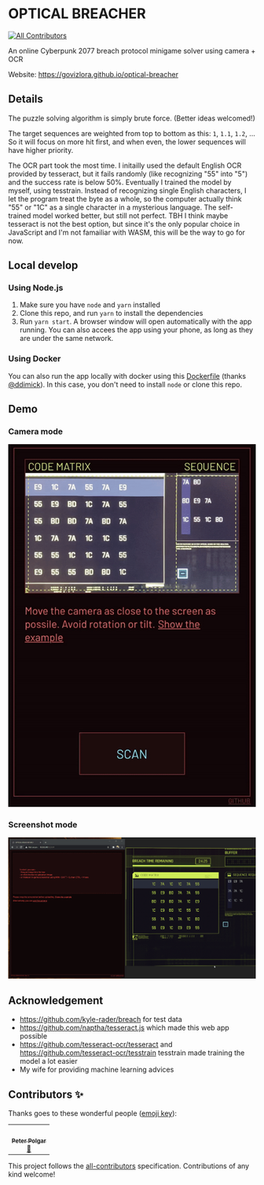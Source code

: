 # OPTICAL BREACHER
<!-- ALL-CONTRIBUTORS-BADGE:START - Do not remove or modify this section -->
[![All Contributors](https://img.shields.io/badge/all_contributors-1-orange.svg?style=flat-square)](#contributors-)
<!-- ALL-CONTRIBUTORS-BADGE:END -->

An online Cyberpunk 2077 breach protocol minigame solver using camera + OCR

Website: https://govizlora.github.io/optical-breacher

## Details

The puzzle solving algorithm is simply brute force. (Better ideas welcomed!)

The target sequences are weighted from top to bottom as this: `1`, `1.1`, `1.2`, ... So it will focus on more hit first, and when even, the lower sequences will have higher priority.

The OCR part took the most time. I initailly used the default English OCR provided by tesseract, but it fails randomly (like recognizing "55" into "5") and the success rate is below 50%. Eventually I trained the model by myself, using tesstrain. Instead of recognizing single English characters, I let the program treat the byte as a whole, so the computer actually think "55" or "1C" as a single character in a mysterious language. The self-trained model worked better, but still not perfect. TBH I think maybe tesseract is not the best option, but since it's the only popular choice in JavaScript and I'm not famailiar with WASM, this will be the way to go for now.

## Local develop

### Using Node.js

1. Make sure you have `node` and `yarn` installed
2. Clone this repo, and run `yarn` to install the dependencies
3. Run `yarn start`. A browser window will open automatically with the app running. You can also accees the app using your phone, as long as they are under the same network.

### Using Docker

You can also run the app locally with docker using this [Dockerfile](https://gist.github.com/ddimick/d0e82da4805775bb12f2995b20fa223a) (thanks [@ddimick](https://github.com/ddimick)). In this case, you don't need to install `node` or clone this repo.

## Demo

### Camera mode

![Camera mode](assets/demo.gif)

### Screenshot mode

![Screenshot mode](assets/demo2.gif)

## Acknowledgement

- https://github.com/kyle-rader/breach for test data
- https://github.com/naptha/tesseract.js which made this web app possible
- https://github.com/tesseract-ocr/tesseract and https://github.com/tesseract-ocr/tesstrain tesstrain made training the model a lot easier
- My wife for providing machine learning advices

## Contributors ✨

Thanks goes to these wonderful people ([emoji key](https://allcontributors.org/docs/en/emoji-key)):

<!-- ALL-CONTRIBUTORS-LIST:START - Do not remove or modify this section -->
<!-- prettier-ignore-start -->
<!-- markdownlint-disable -->
<table>
  <tr>
    <td align="center"><a href="http://www.rozmy.com"><img src="https://avatars.githubusercontent.com/u/7920792?v=4?s=100" width="100px;" alt=""/><br /><sub><b>Peter Polgar</b></sub></a><br /><a href="#design-rozmy" title="Design">🎨</a></td>
  </tr>
</table>

<!-- markdownlint-restore -->
<!-- prettier-ignore-end -->

<!-- ALL-CONTRIBUTORS-LIST:END -->

This project follows the [all-contributors](https://github.com/all-contributors/all-contributors) specification. Contributions of any kind welcome!